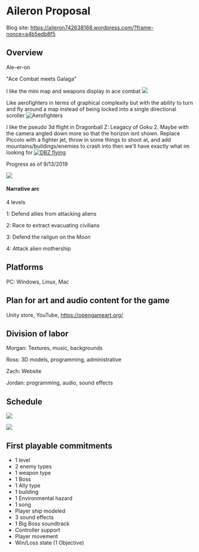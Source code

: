 # Aileron Proposal 

Blog site: https://aileron742638168.wordpress.com/?frame-nonce=a4b5edb8f5

## Overview

Ale-er-on

"Ace Combat meets Galaga"

I like the mini map and weapons display in ace combat
![ ](./aceCombatHUD.jpeg "AceCombat") 

Like aerofighters in terms of graphical complexity but with the ability to turn and fly around a map instead of being locked into a single directional scroller
![](./aerofighters.jpeg "Aerofighters") 

I like the pseudo 3d flight in Dragonball Z: Leagacy of Goku 2. Maybe with the camera angled down more so that the horizon isnt shown. Replace Piccolo with a fighter jet, throw in some things to shoot at, and add mountains/buildings/enemies to crash into then we'll have exactly what im looking for 
[![DBZ flying](./dbzFlying.png)](https://youtu.be/C_i1suIb5Cw?t=6483 "DBZ flying example")


Progress as of 9/13/2019

![](./demo0.gif)

#### Narrative arc

4 levels

1: Defend allies from attacking aliens

2: Race to extract evacuating civilians 

3: Defend the railgun on the Moon

4: Attack alien mothership 

## Platforms

PC: Windows, Linux, Mac

## Plan for art and audio content for the game

Unity store, YouTube, https://opengameart.org/

## Division of labor

Morgan: Textures, music, backgrounds

Ross: 3D models, programming, administrative 

Zach: Website 

Jordan: programming, audio, sound effects 

## Schedule


![](./sch1.png) 

![](./schedule2.png)


## First playable commitments 

* 1 level
* 2 enemy types
* 1 weapon type
* 1 Boss
* 1 Ally type
* 1 building
* 1 Environmental hazard
* 1 song
* Player ship modeled 
* 3 sound effects
* 1 Big Boss soundtrack
* Controller support
* Player movement
* Win/Loss state (1 Objective)